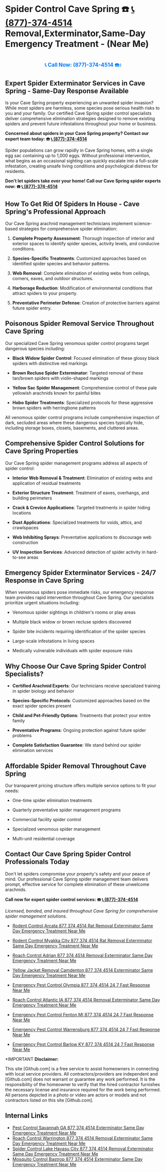 # Spider Control Cave Spring ☎️ [📞 (877)-374-4514](https://pest-control-4514.netlify.app) Removal,Exterminator,Same-Day Emergency Treatment - (Near Me)
# 

<p align="center" style="font-size: 1.2em; font-weight: bold; margin: 20px 0;">
  <a href="https://pest-control-4514.netlify.app" target="_blank" style="color: #007BFF; text-decoration: none;">📞 Call Now: (877)-374-4514 ☎️💧</a>
</p>

## Expert Spider Exterminator Services in Cave Spring - Same-Day Response Available

Is your Cave Spring property experiencing an unwanted spider invasion? While most spiders are harmless, some species pose serious health risks to you and your family. Our certified Cave Spring spider control specialists deliver comprehensive elimination strategies designed to remove existing spiders and prevent future infestations throughout your home or business.

**Concerned about spiders in your Cave Spring property? Contact our expert team today: ☎️ [📞 (877)-374-4514](https://pest-control-4514.netlify.app)**

Spider populations can grow rapidly in Cave Spring homes, with a single egg sac containing up to 1,000 eggs. Without professional intervention, what begins as an occasional sighting can quickly escalate into a full-scale infestation, creating unsafe living conditions and psychological distress for residents.

**Don't let spiders take over your home! Call our Cave Spring spider experts now: ☎️ [📞 (877)-374-4514](https://pest-control-4514.netlify.app)**

## How To Get Rid Of Spiders In House - Cave Spring's Professional Approach

Our Cave Spring arachnid management technicians implement science-based strategies for comprehensive spider elimination:

1. **Complete Property Assessment**: Thorough inspection of interior and exterior spaces to identify spider species, activity levels, and conducive conditions.

2. **Species-Specific Treatments**: Customized approaches based on identified spider species and behavior patterns.

3. **Web Removal**: Complete elimination of existing webs from ceilings, corners, eaves, and outdoor structures.

4. **Harborage Reduction**: Modification of environmental conditions that attract spiders to your property.

5. **Preventative Perimeter Defense**: Creation of protective barriers against future spider entry.

## Poisonous Spider Removal Service Throughout Cave Spring

Our specialized Cave Spring venomous spider control programs target dangerous species including:

- **Black Widow Spider Control**: Focused elimination of these glossy black spiders with distinctive red markings

- **Brown Recluse Spider Exterminator**: Targeted removal of these tan/brown spiders with violin-shaped markings

- **Yellow Sac Spider Management**: Comprehensive control of these pale yellowish arachnids known for painful bites

- **Hobo Spider Treatments**: Specialized protocols for these aggressive brown spiders with herringbone patterns

All venomous spider control programs include comprehensive inspection of dark, secluded areas where these dangerous species typically hide, including storage boxes, closets, basements, and cluttered areas.

## Comprehensive Spider Control Solutions for Cave Spring Properties

Our Cave Spring spider management programs address all aspects of spider control:

- **Interior Web Removal & Treatment**: Elimination of existing webs and application of residual treatments

- **Exterior Structure Treatment**: Treatment of eaves, overhangs, and building perimeters

- **Crack & Crevice Applications**: Targeted treatments in spider hiding locations

- **Dust Applications**: Specialized treatments for voids, attics, and crawlspaces

- **Web Inhibiting Sprays**: Preventative applications to discourage web construction

- **UV Inspection Services**: Advanced detection of spider activity in hard-to-see areas

## Emergency Spider Exterminator Services - 24/7 Response in Cave Spring

When venomous spiders pose immediate risks, our emergency response team provides rapid intervention throughout Cave Spring. Our specialists prioritize urgent situations including:

- Venomous spider sightings in children's rooms or play areas

- Multiple black widow or brown recluse spiders discovered

- Spider bite incidents requiring identification of the spider species

- Large-scale infestations in living spaces

- Medically vulnerable individuals with spider exposure risks

## Why Choose Our Cave Spring Spider Control Specialists?

- **Certified Arachnid Experts**: Our technicians receive specialized training in spider biology and behavior

- **Species-Specific Protocols**: Customized approaches based on the exact spider species present

- **Child and Pet-Friendly Options**: Treatments that protect your entire family

- **Preventative Programs**: Ongoing protection against future spider problems

- **Complete Satisfaction Guarantee**: We stand behind our spider elimination services

## Affordable Spider Removal Throughout Cave Spring

Our transparent pricing structure offers multiple service options to fit your needs:

- One-time spider elimination treatments

- Quarterly preventative spider management programs

- Commercial facility spider control

- Specialized venomous spider management

- Multi-unit residential coverage

## Contact Our Cave Spring Spider Control Professionals Today

Don't let spiders compromise your property's safety and your peace of mind. Our professional Cave Spring spider management team delivers prompt, effective service for complete elimination of these unwelcome arachnids.

**Call now for expert spider control services: ☎️ [📞 (877)-374-4514](https://pest-control-4514.netlify.app)**

*Licensed, bonded, and insured throughout Cave Spring for comprehensive spider management solutions.*


- [Rodent Control Arcata 877 374 4514 Rat Removal Exterminator Same Day Emergency Treatment Near Me](https://github.com/allyoucaneatsushiin/pest-control/blob/main/Rodent-Control-Arcata-877-374-4514-Rat-Removal-Exterminator-Same-Day-Emergency-Treatment-Near-Me.md)
- [Rodent Control Myakka City 877 374 4514 Rat Removal Exterminator Same Day Emergency Treatment Near Me](https://github.com/allyoucaneatsushiin/pest-control/blob/main/Rodent-Control-Myakka-City-877-374-4514-Rat-Removal-Exterminator-Same-Day-Emergency-Treatment-Near-Me.md)
- [Roach Control Adrian 877 374 4514 Removal Exterminator Same Day Emergency Treatment Near Me](https://github.com/allyoucaneatsushiin/pest-control/blob/main/Roach-Control-Adrian-877-374-4514-Removal-Exterminator-Same-Day-Emergency-Treatment-Near-Me.md)


- [Yellow Jacket Removal Camdenton 877 374 4514 Exterminator Same Day Emergency Treatment Near Me](https://github.com/allyoucaneatsushiin/pest-control/blob/main/Yellow-Jacket-Removal-Camdenton-877-374-4514-Exterminator-Same-Day-Emergency-Treatment-Near-Me.md)
- [Emergency Pest Control Olympia 877 374 4514 24 7 Fast Response Near Me](https://github.com/allyoucaneatsushiin/pest-control/blob/main/Emergency-Pest-Control-Olympia-877-374-4514-24-7-Fast-Response-Near-Me.md)
- [Roach Control Atlantic IA 877 374 4514 Removal Exterminator Same Day Emergency Treatment Near Me](https://github.com/allyoucaneatsushiin/pest-control/blob/main/Roach-Control-Atlantic-IA-877-374-4514-Removal-Exterminator-Same-Day-Emergency-Treatment-Near-Me.md)


- [Emergency Pest Control Fenton MI 877 374 4514 24 7 Fast Response Near Me](https://github.com/allyoucaneatsushiin/pest-control/blob/main/Emergency-Pest-Control-Fenton-MI-877-374-4514-24-7-Fast-Response-Near-Me.md)
- [Emergency Pest Control Warrensburg 877 374 4514 24 7 Fast Response Near Me](https://github.com/allyoucaneatsushiin/pest-control/blob/main/Emergency-Pest-Control-Warrensburg-877-374-4514-24-7-Fast-Response-Near-Me.md)
- [Emergency Pest Control Barlow KY 877 374 4514 24 7 Fast Response Near Me](https://github.com/allyoucaneatsushiin/pest-control/blob/main/Emergency-Pest-Control-Barlow-KY-877-374-4514-24-7-Fast-Response-Near-Me.md)


*IMPORTANT **Disclaimer:**  

This site [Github.com] is a free service to assist homeowners in connecting with local service providers. All contractors/providers are independent and [Github.com] does not warrant or guarantee any work performed. It is the responsibility of the homeowner to verify that the hired contractor furnishes the necessary license and insurance required for the work being performed. All persons depicted in a photo or video are actors or models and not contractors listed on this site [Github.com].


## Internal Links
- [Pest Control Savannah GA 877 374 4514 Exterminator Same Day Emergency Treatment Near Me](https://github.com/allyoucaneatsushiin/pest-control/blob/main/Pest-Control-Savannah-GA-877-374-4514-Exterminator-Same-Day-Emergency-Treatment-Near-Me.md)
- [Roach Control Warrington 877 374 4514 Removal Exterminator Same Day Emergency Treatment Near Me](https://github.com/allyoucaneatsushiin/pest-control/blob/main/Roach-Control-Warrington-877-374-4514-Removal-Exterminator-Same-Day-Emergency-Treatment-Near-Me.md)
- [Spider Control Lake Havasu City 877 374 4514 Removal Exterminator Same Day Emergency Treatment Near Me](https://github.com/allyoucaneatsushiin/pest-control/blob/main/Spider-Control-Lake-Havasu-City-877-374-4514-Removal-Exterminator-Same-Day-Emergency-Treatment-Near-Me.md)
- [Mosquito Control Bastrop 877 374 4514 Exterminator Same Day Emergency Treatment Near Me](https://github.com/allyoucaneatsushiin/pest-control/blob/main/Mosquito-Control-Bastrop-877-374-4514-Exterminator-Same-Day-Emergency-Treatment-Near-Me.md)
